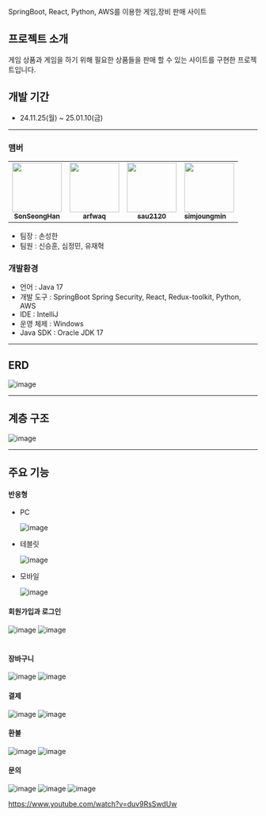 SpringBoot, React, Python, AWS를 이용한 게임,장비 판매 사이트

## 프로젝트 소개
게임 상품과 게임을 하기 위해 필요한 상품들을 판매 할 수 있는 사이트를 구현한 프로젝트입니다.

## 개발 기간

- 24.11.25(월) ~ 25.01.10(금)

---
### 맴버
<table>
  <tr>
    <td align="center"><a href="https://github.com/SonSeongHan"><img src="https://avatars.githubusercontent.com/SonSeongHan" width="100px;" alt=""/><br /><sub><b>SonSeongHan</b></sub></a></td>
    <td align="center"><a href="https://github.com/arfwaq"><img src="https://avatars.githubusercontent.com/arfwaq" width="100px;" alt=""/><br /><sub><b>arfwaq</b></sub></a></td>
    <td align="center"><a href="https://github.com/sau2120"><img src="https://avatars.githubusercontent.com/sau2120" width="100px;" alt=""/><br /><sub><b>sau2120</b></sub></a></td>
    <td align="simjoungmin"><a href="https://github.com/simjoungmin"><img src="https://avatars.githubusercontent.com/simjoungmin" width="100px;" alt=""/><br /><sub><b>simjoungmin</b></sub></a></td>
  </tr>
</table>

- 팀장 : 손성한
- 팀원 : 신승훈, 심정민, 유재혁

### 개발환경
- 언어 : Java 17
- 개발 도구 : SpringBoot Spring Security, React, Redux-toolkit, Python, AWS
- IDE : IntelliJ
- 운영 체제 : Windows
- Java SDK : Oracle JDK 17

---
## ERD
![image](https://github.com/user-attachments/assets/b33cd873-f4ce-4d42-9b7f-eabcd0c5db22)

---
## 계층 구조
![image](https://github.com/user-attachments/assets/b08fe72f-5415-4ef6-b36a-87b3b851189f)


---
## 주요 기능

#### 반응형
- PC
  
  ![image](https://github.com/user-attachments/assets/282ed6bb-a7b2-4dd7-b188-98ed3fd88b87)
- 테블릿
  
  ![image](https://github.com/user-attachments/assets/bf44f4e7-40a6-4c79-b580-708d595dbfb1)
- 모바일
  
  ![image](https://github.com/user-attachments/assets/bc35e60b-49b5-449f-9ce3-4cc05250bf05)
  


#### 회원가입과 로그인

![image](https://github.com/user-attachments/assets/9ef64dd1-3a13-4959-b242-7dfe95cf956b)
![image](https://github.com/user-attachments/assets/08b4fdeb-c491-4fe3-ba5a-0c0bc4515669)
#

#### 장바구니
![image](https://github.com/user-attachments/assets/37f6dd30-26fd-4835-9d69-7664d0310dfc)
![image](https://github.com/user-attachments/assets/2f9429f0-fe13-49a0-8a8f-681b943caf90)

#### 결제
![image](https://github.com/user-attachments/assets/b0619e79-9134-4c94-8ed2-a79c0896148d)
![image](https://github.com/user-attachments/assets/bb6ebc14-bca5-4530-b330-4d9af924fd04)

#### 환불
![image](https://github.com/user-attachments/assets/76265f19-9dbf-4ebd-bbe1-b3da3aa3a1fa)
![image](https://github.com/user-attachments/assets/ee86708a-da64-4f96-afcb-199b54bb4472)

#### 문의
![image](https://github.com/user-attachments/assets/3e91357b-9489-47e1-b4e9-23013c077784)
![image](https://github.com/user-attachments/assets/29800c54-97bf-4a40-99f4-1ce93018fd71)
![image](https://github.com/user-attachments/assets/302f7048-3b20-433a-870d-b1a2ceb5ae5a)











https://www.youtube.com/watch?v=duv9RsSwdUw
